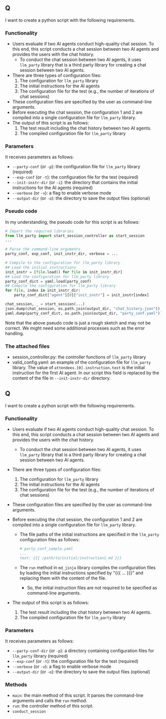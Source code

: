 
## Q

I want to create a python script with the following requirements.

### Functionality

- Users evaluate if two AI agents conduct high-quality chat session. To this end, this script conducts a chat session between two AI agents and provides the users with the chat history.
  - To conduct the chat session between two AI agents, it uses `llm_party` library that is a third party library for creating a chat session between two AI agents.
- There are three types of configuration files:
  1. The configuration for `llm_party` library
  2. The initial instructions for the AI agents
  3. The configuration file for the test (e.g., the number of iterations of chat sessions)
- These configuration files are specified by the user as command-line arguments.
- Before executing the chat session, the configuration 1 and 2 are compiled into a single configuration file for `llm_party` library.
- The output of this script is as follows:
  1. The test result including the chat history between two AI agents.
  2. The compiled configuration file for `llm_party` library

### Parameters

It receives parameters as follows:

- `--party-conf` (or `-p`): the configuration file for `llm_party` library (required)
- `--exp-conf` (or `-t`): the configuration file for the test (required)
- `--init-instr-dir` (or `-i`): the directory that contains the initial instructions for the AI agents (required)
- `--verbose` (or `-v`): a flag to enable verbose mode
- `--output-dir` (or `-o`): the directory to save the output files (optional)

### Pseudo code

In my understanding, the pseudo code for this script is as follows:

```python
# Import the required libraries
from llm_party import start_session_controller as start_session
...

# Parse the command-line arguments
party_conf, exp_conf, init_instr_dir, verbose = ...

# Compile to the configuration for llm_party library
## Load the initial instructions
init_instr = [file.load() for file in init_instr_dir]
## Load the configuration for llm_party library
party_conf_dict = yaml.load(party_conf)
## Compile the configuration for llm_party library
for file, index in init_instr_dir:
    party_conf_dict["agent"][0]["init_instr"] = init_instr[index]

chat_session, _ = start_session(...)
json.dump(chat_session, os.path.join(output_dir, "chat_history.json"))
yaml.dump(party_conf_dict, os.path.join(output_dir, "party_conf.yaml"))

```

Note that the above pseudo code is just a rough sketch and may not be correct. We might need some additional processes such as the error handling.

### The attached files

- session_controller.py: the controller functions of `llm_party` library
- valid_config.yaml: an example of the configuration file for `llm_party` library. The value of `attendees.[0].instruction.text` is the initial instruction for the first AI agent. In our script this field is replaced by the content of the file in `--init-instr-dir` directory.

## Q

I want to create a python script with the following requirements.


### Functionality

- Users evaluate if two AI agents conduct high-quality chat session. To this end, this script conducts a chat session between two AI agents and provides the users with the chat history.
  - To conduct the chat session between two AI agents, it uses `llm_party` library that is a third party library for creating a chat session between two AI agents.
- There are three types of configuration files:
  1. The configuration for `llm_party` library
  2. The initial instructions for the AI agents
  3. The configuration file for the test (e.g., the number of iterations of chat sessions)
- These configuration files are specified by the user as command-line arguments.
- Before executing the chat session, the configuration 1 and 2 are compiled into a single configuration file for `llm_party` library.
  - The file paths of the initial instructions are specified in the `llm_party` configuration files as follows:

    ```yaml
    # party_conf_sample.yaml
    ...
    text: {{{ /path/to/initial/instruction1.md }}}
    ```

  - The `run` method in `md_jinja` library compiles the configuration files by loading the initial instructions specified by "{{{ ... }}}" and replacing them with the content of the file.
    - So, the initial instruction files are not required to be specified as command-line arguments.

- The output of this script is as follows:
  1. The test result including the chat history between two AI agents.
  2. The compiled configuration file for `llm_party` library

### Parameters

It receives parameters as follows:

- `--party-conf-dir` (or `-p`): a directory containing configuration files for `llm_party` library (required)
- `--exp-conf` (or `-t`): the configuration file for the test (required)
- `--verbose` (or `-v`): a flag to enable verbose mode
- `--output-dir` (or `-o`): the directory to save the output files (optional)


### Methods

- `main`: the main method of this script. It parses the command-line arguments and calls the `run` method.
- `run`: the controller method of this script.
- `conduct_session`
